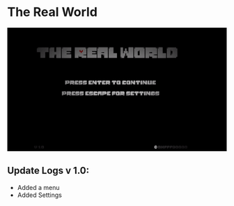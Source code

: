 # The Real World
![The Real World](therealworld.gif)

## Update Logs v 1.0:
- Added a menu
- Added Settings
